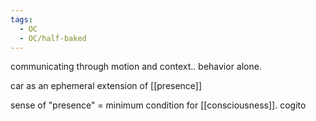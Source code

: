 ```yaml
---
tags:
  - OC
  - OC/half-baked
---
```


communicating through motion and context.. behavior alone.

car as an ephemeral extension of [[presence]]

sense of "presence" = minimum condition for [[consciousness]]. cogito

